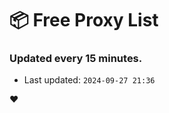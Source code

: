 # :package: Free Proxy List
### Updated every 15 minutes.

- Last updated: `2024-09-27 21:36`

:heart:
